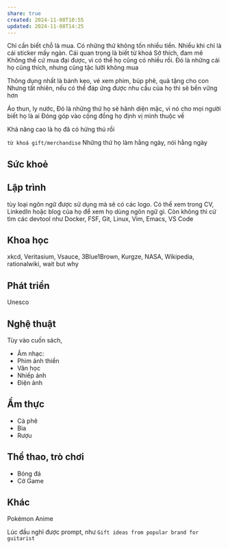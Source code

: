 ```yaml
---
share: true
created: 2024-11-08T10:55
updated: 2024-11-08T14:25
---
```

Chỉ cần biết chỗ là mua. Có những thứ không tốn nhiều tiền. Nhiều khi chỉ là cái sticker mấy ngàn. Cái quan trọng là biết từ khoá
Sở thích, đam mê
Không thể cứ mua đại được, vì có thể họ cũng có nhiều rồi. Đó là những cái họ cũng thích, nhưng cũng tặc lưỡi không mua

Thông dụng nhất là bánh kẹo, vé xem phim, búp phê, quà tặng cho con
Nhưng tất nhiên, nếu có thể đáp ứng được nhu cầu của họ thì sẽ bền vững hơn

Áo thun, ly nước, 
Đó là những thứ họ sẽ hãnh diện mặc, vì nó cho mọi người biết họ là ai
Đóng góp vào cộng đồng họ định vị mình thuộc về

Khả năng cao là họ đã có hứng thú rồi

`từ khoá gift/merchandise`
Những thứ họ làm hằng ngày, nói hằng ngày

## Sức khoẻ
## Lập trình
tùy loại ngôn ngữ được sử dụng mà sẽ có các logo. Có thể xem trong CV, LinkedIn hoặc blog của họ để xem họ dùng ngôn ngữ gì. Còn không thì cứ tìm các devtool như Docker, FSF, Git, Linux, Vim, Emacs, VS Code

## Khoa học
xkcd, Veritasium, Vsauce, 3Blue1Brown, Kurgze, NASA, Wikipedia, rationalwiki, wait but why

## Phát triển
Unesco

## Nghệ thuật
Tùy vào cuốn sách, 
- Âm nhạc: 
- Phim ảnh
thiền 
- Văn học
- Nhiếp ảnh
- Điện ảnh

## Ẩm thực 
- Cà phê
- Bia 
- Rượu

## Thể thao, trò chơi
- Bóng đá
- Cờ
Game

## Khác
Pokémon 
Anime

Lúc đầu nghĩ được prompt, như `Gift ideas from popular brand for guitarist`